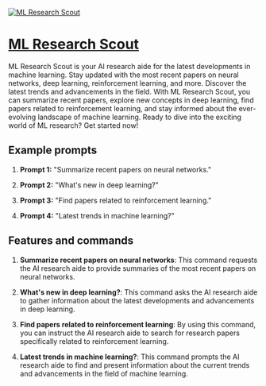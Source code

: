 [![ML Research Scout](https://files.oaiusercontent.com/file-icsQ9nu1gXstDBc9BtJUWndV?se=2123-10-16T20%3A14%3A10Z&sp=r&sv=2021-08-06&sr=b&rscc=max-age%3D31536000%2C%20immutable&rscd=attachment%3B%20filename%3D855cbe8d-4562-44f5-9ef0-68a72e5ccc86.png&sig=ezG4o4Z9FgAAEpabMyZJKdMlue9UEuhSDOwhqutJslg%3D)](https://chat.openai.com/g/g-4LlUMUHiR-ml-research-scout)

# [ML Research Scout](https://chat.openai.com/g/g-4LlUMUHiR-ml-research-scout)

ML Research Scout is your AI research aide for the latest developments in machine learning. Stay updated with the most recent papers on neural networks, deep learning, reinforcement learning, and more. Discover the latest trends and advancements in the field. With ML Research Scout, you can summarize recent papers, explore new concepts in deep learning, find papers related to reinforcement learning, and stay informed about the ever-evolving landscape of machine learning. Ready to dive into the exciting world of ML research? Get started now!

## Example prompts

1. **Prompt 1:** "Summarize recent papers on neural networks."

2. **Prompt 2:** "What's new in deep learning?"

3. **Prompt 3:** "Find papers related to reinforcement learning."

4. **Prompt 4:** "Latest trends in machine learning?"

## Features and commands

1. **Summarize recent papers on neural networks**: This command requests the AI research aide to provide summaries of the most recent papers on neural networks.

2. **What's new in deep learning?**: This command asks the AI research aide to gather information about the latest developments and advancements in deep learning.

3. **Find papers related to reinforcement learning**: By using this command, you can instruct the AI research aide to search for research papers specifically related to reinforcement learning.

4. **Latest trends in machine learning?**: This command prompts the AI research aide to find and present information about the current trends and advancements in the field of machine learning.